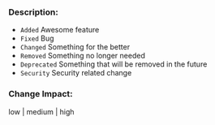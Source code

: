 ### Description: 
<!-- (TODO: write a short description or a changelog) -->
* `Added` Awesome feature
* `Fixed` Bug
* `Changed` Something for the better
* `Removed` Something no longer needed
* `Deprecated` Something that will be removed in the future
* `Security` Security related change

### Change Impact:
<!-- (TODO: chose one of the three options. Note that high impact changes are flagged for review by Change Board) -->
low | medium | high 